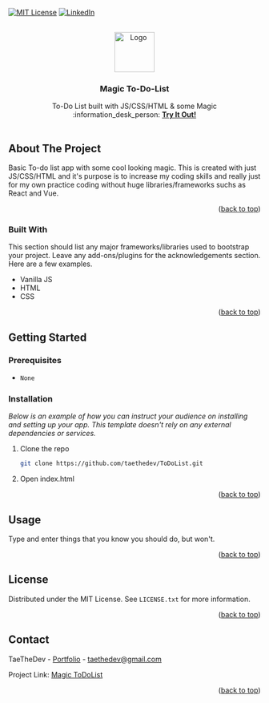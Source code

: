   <div id="top"></div>

[![MIT License][license-shield]][license-url]
[![LinkedIn][linkedin-shield]][linkedin-url]

<!-- PROJECT LOGO -->
<br />
<div align="center">
  <a href="https://github.com/othneildrew/Best-README-Template">
    <img src="https://todocreativeagency.com/wp-content/uploads/2021/08/todo-favicon.jpg" alt="Logo" width="80" height="80">
  </a>

  <h3 align="center">Magic To-Do-List</h3>

  <p align="center">
    To-Do List built with JS/CSS/HTML & some Magic
    <br />
    :information_desk_person: <a href= "https://to-do-list-six-xi.vercel.app/"><Strong>Try It Out!</Strong><a> 
    <br />
    <br />
  </p>
</div>

<!-- ABOUT THE PROJECT -->
## About The Project

Basic To-do list app with some cool looking magic. This is created with just JS/CSS/HTML and it's purpose is to increase my coding skills and really just for my own practice coding without huge libraries/frameworks suchs as React and Vue.

<p align="right">(<a href="#top">back to top</a>)</p>

### Built With

This section should list any major frameworks/libraries used to bootstrap your project. Leave any add-ons/plugins for the acknowledgements section. Here are a few examples.

* Vanilla JS
* HTML
* CSS

<p align="right">(<a href="#top">back to top</a>)</p>


<!-- GETTING STARTED -->
## Getting Started

### Prerequisites
* 
  ```sh
  None
  ```

### Installation

_Below is an example of how you can instruct your audience on installing and setting up your app. This template doesn't rely on any external dependencies or services._

1. Clone the repo
   ```sh
   git clone https://github.com/taethedev/ToDoList.git
   ```
2. Open index.html

<p align="right">(<a href="#top">back to top</a>)</p>



<!-- USAGE EXAMPLES -->
## Usage

Type and enter things that you know you should do, but won't.

<p align="right">(<a href="#top">back to top</a>)</p>

<!-- LICENSE -->
## License

Distributed under the MIT License. See `LICENSE.txt` for more information.

<p align="right">(<a href="#top">back to top</a>)</p>


<!-- CONTACT -->
## Contact

TaeTheDev - [Portfolio](https://taekjung.com) - taethedev@gmail.com

Project Link: [Magic ToDoList](https://github.com/taethedev/ToDoList)

<p align="right">(<a href="#top">back to top</a>)</p>


<!-- MARKDOWN LINKS & IMAGES -->
<!-- https://www.markdownguide.org/basic-syntax/#reference-style-links -->
[license-shield]: https://img.shields.io/github/license/othneildrew/Best-README-Template.svg?style=for-the-badge
[license-url]: https://github.com/taethedev/ToDoList/blob/master/LICENSE.txt
[linkedin-shield]: https://img.shields.io/badge/-LinkedIn-black.svg?style=for-the-badge&logo=linkedin&colorB=555
[linkedin-url]: https://linkedin.com/in/taekjung
